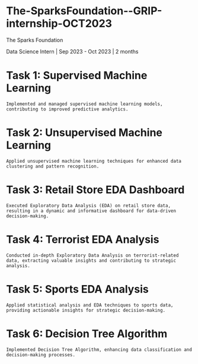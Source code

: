 # The-SparksFoundation--GRIP-internship-OCT2023
The Sparks Foundation

Data Science Intern | Sep 2023 - Oct 2023 | 2 months
# Task 1: Supervised Machine Learning
    Implemented and managed supervised machine learning models, contributing to improved predictive analytics.

# Task 2: Unsupervised Machine Learning
    Applied unsupervised machine learning techniques for enhanced data clustering and pattern recognition.

# Task 3: Retail Store EDA Dashboard
    Executed Exploratory Data Analysis (EDA) on retail store data, resulting in a dynamic and informative dashboard for data-driven decision-making.

# Task 4: Terrorist EDA Analysis
    Conducted in-depth Exploratory Data Analysis on terrorist-related data, extracting valuable insights and contributing to strategic analysis.

# Task 5: Sports EDA Analysis
    Applied statistical analysis and EDA techniques to sports data, providing actionable insights for strategic decision-making.

# Task 6: Decision Tree Algorithm
    Implemented Decision Tree Algorithm, enhancing data classification and decision-making processes.
